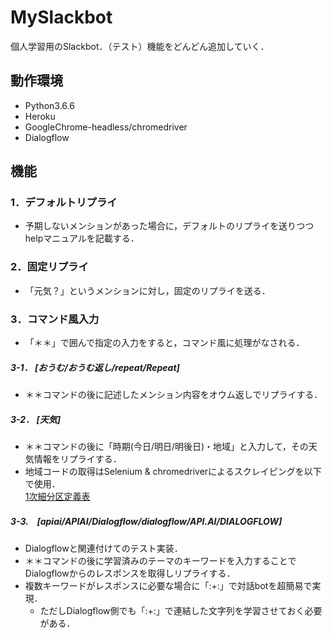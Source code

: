 # MySlackbot
個人学習用のSlackbot．（テスト）機能をどんどん追加していく．

## 動作環境
- Python3.6.6
- Heroku
- GoogleChrome-headless/chromedriver
- Dialogflow

## 機能
### 1．デフォルトリプライ
- 予期しないメンションがあった場合に，デフォルトのリプライを送りつつhelpマニュアルを記載する．
### 2．固定リプライ
- 「元気？」というメンションに対し，固定のリプライを送る．
### 3．コマンド風入力
- 「＊＊」で囲んで指定の入力をすると，コマンド風に処理がなされる．
##### 3-1． [おうむ/おうむ返し/repeat/Repeat]
- ＊＊コマンドの後に記述したメンション内容をオウム返しでリプライする．
##### 3-2． [天気]
- ＊＊コマンドの後に「時期(今日/明日/明後日)・地域」と入力して，その天気情報をリプライする．
- 地域コードの取得はSelenium & chromedriverによるスクレイピングを以下で使用．  
[1次細分区定義表](http://weather.livedoor.com/forecast/rss/primary_area.xml)
##### 3-3.　[apiai/APIAI/Dialogflow/dialogflow/API.AI/DIALOGFLOW]
- Dialogflowと関連付けてのテスト実装．
- ＊＊コマンドの後に学習済みのテーマのキーワードを入力することでDialogflowからのレスポンスを取得しリプライする．
- 複数キーワードがレスポンスに必要な場合に「:+:」で対話botを超簡易で実現．
    - ただしDialogflow側でも「:+:」で連結した文字列を学習させておく必要がある．